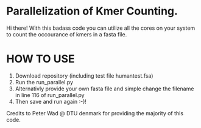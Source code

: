 # Parallelization of Kmer Counting.

Hi there! With this badass code you can utilize all the cores on your system to count the occourance of kmers in a fasta file.

# HOW TO USE
1) Download repository (including test file humantest.fsa)
2) Run the run_parallel.py
3) Alternativly provide your own fasta file and simple change the filename in line 116 of run_parallel.py
4) Then save and run again :-)!

Credits to Peter Wad @ DTU denmark for providing the majority of this code.
